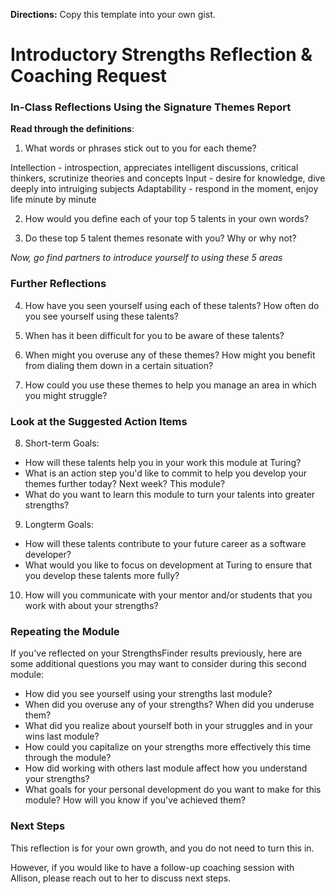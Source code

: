 **Directions:** Copy this template into your own gist.

# Introductory Strengths Reflection & Coaching Request

### In-Class Reflections Using the Signature Themes Report
**Read through the definitions**:

1. What words or phrases stick out to you for each theme?

Intellection - introspection, appreciates intelligent discussions, critical thinkers, scrutinize theories and concepts
Input - desire for knowledge, dive deeply into intruiging subjects
Adaptability - respond in the moment, enjoy life minute by minute

2. How would you define each of your top 5 talents in your own words?

3. Do these top 5 talent themes resonate with you? Why or why not? 

*Now, go find partners to introduce yourself to using these 5 areas*

### Further Reflections
4. How have you seen yourself using each of these talents? How often do you see yourself using these talents?

5. When has it been difficult for you to be aware of these talents?

6. When might you overuse any of these themes? How might you benefit from dialing them down in a certain situation?

7. How could you use these themes to help you manage an area in which you might struggle?

### Look at the Suggested Action Items 
8. Short-term Goals: 
* How will these talents help you in your work this module at Turing? 
* What is an action step you'd like to commit to help you develop your themes further today? Next week? This module?
* What do you want to learn this module to turn your talents into greater strengths?

9. Longterm Goals:
* How will these talents contribute to your future career as a software developer? 
* What would you like to focus on development at Turing to ensure that you develop these talents more fully?

10. How will you communicate with your mentor and/or students that you work with about your strengths?

### Repeating the Module
If you've reflected on your StrengthsFinder results previously, here are some additional questions you may want to consider during this second module:

* How did you see yourself using your strengths last module?
* When did you overuse any of your strengths? When did you underuse them?
* What did you realize about yourself both in your struggles and in your wins last module?
* How could you capitalize on your strengths more effectively this time through the module?
* How did working with others last module affect how you understand your strengths?
* What goals for your personal development do you want to make for this module? How will you know if you've achieved them?

### Next Steps
This reflection is for your own growth, and you do not need to turn this in. 

However, if you would like to have a follow-up coaching session with Allison, please reach out to her to discuss next steps.   

